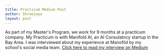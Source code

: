 ```yaml
---
title: Practicum Medium Post
author: Shreejaya
layout: post
---
```


As part of my Master's Program, we work for 9 months at a practicum company. My Practicum is with Manifold AI, an AI Consulatncy startup in the Bay Area. 
I was interviewed about my experience at Manofild by my school's social media team. 
[Click here to read my interview on Medium](https://medium.com/usf-msds/practicum-pride-manifold-4baa4b3f86d1)


